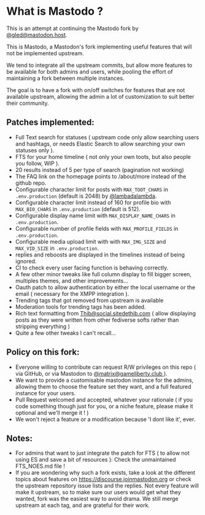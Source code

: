 What is Mastodo ?
=================
This is an attempt at continuing the Mastodo fork by [@gled@mastodon.host](https://mastodon.host/@gled).

This is Mastodo, a Mastodon's fork implementing useful features that will not be implemented upstream.

We tend to integrate all the upstream commits, but allow more features to be available for both admins and users, while pooling the effort of maintaining a fork between multiple instances.

The goal is to have a fork with on/off switches for features that are not available upstream, allowing the admin a lot of customization to suit better their community.

## Patches implemented:
- Full Text search for statuses ( upstream code only allow searching users and hashtags, or needs Elastic Search to allow searching your own statuses only ).
- FTS for your home timeline ( not only your own toots, but also people you follow, WIP ).
- 20 results instead of 5 per type of search (pagination not working)
- The FAQ link on the homepage points to /about/more instead of the github repo.
- Configurable character limit for posts with `MAX_TOOT_CHARS` in `.env.production` (default is 2048) by <a href="https://github.com/lambadalambda">@lambadalambda</a>.
- Configurable character limit instead of 160 for profile bio with `MAX_BIO_CHARS` in `.env.production` (default is 512).
- Configurable display name limit with `MAX_DISPLAY_NAME_CHARS` in `.env.production`.
- Configurable number of profile fields with `MAX_PROFILE_FIELDS` in `.env.production`.
- Configurable media upload limit with with `MAX_IMG_SIZE` and `MAX_VID_SIZE` in `.env.production`.
- replies and reboosts are displayed in the timelines instead of being ignored.
- CI to check every user facing function is behaving correctly.
- A few other minor tweaks like full column display to fill bigger screen, multiples themes, and other improvements...
- Oauth patch to allow authentication by either the local username or the email ( necessary for the XMPP integration ).
- Trending tags that got removed from upstream is available
- Moderation tools for trending tags has been added.
- Rich text formatting from Thib@social.sitedethib.com ( allow displaying posts as they were written from other fediverse softs rather than stripping everything )
- Quite a few other tweaks I can't recall...

## Policy on this fork:
- Everyone willing to contribute can request R/W privileges on this repo ( via GitHub, or via Mastodon to [@matrix@gameliberty.club
](https://gameliberty.club/@matrix) ).
- We want to provide a customisable mastodon instance for the admins, allowing them to choose the feature set they want, and a full featured instance for your users. 
- Pull Request welcomed and accepted, whatever your rationale ( if you code something though just for you, or a niche feature, please make it optional and we'll merge it ! )
- We won't reject a feature or a modification because 'I dont like it', ever.

## Notes:
- For admins that want to just integrate the patch for FTS ( to allow not using ES and save a bit of resources ): Check the unmaintained FTS_NOES.md file !
- If you are wondering why such a fork exists, take a look at the different topics about features on https://discourse.joinmastodon.org or check the upstream repository issue lists and the replies. Not every feature will make it upstream, so to make sure our users would get what they wanted, fork was the easiest way to avoid drama. We still merge upstream at each tag, and are grateful for their work.
